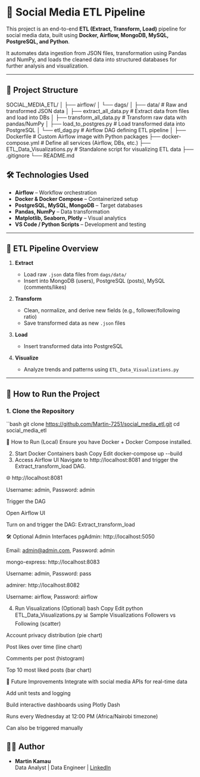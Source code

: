 # 🧪 Social Media ETL Pipeline

This project is an end-to-end **ETL (Extract, Transform, Load)** pipeline for social media data, built using **Docker, Airflow, MongoDB, MySQL, PostgreSQL, and Python**.

It automates data ingestion from JSON files, transformation using Pandas and NumPy, and loads the cleaned data into structured databases for further analysis and visualization.

---

## 📁 Project Structure

SOCIAL_MEDIA_ETL/
│
├── airflow/
│ └── dags/
│ ├── data/ # Raw and transformed JSON data
│ ├── extract_all_data.py # Extract data from files and load into DBs
│ ├── transform_all_data.py # Transform raw data with pandas/NumPy
│ ├── load_to_postgres.py # Load transformed data into PostgreSQL
│ └── etl_dag.py # Airflow DAG defining ETL pipeline
│
├── Dockerfile # Custom Airflow image with Python packages
├── docker-compose.yml # Define all services (Airflow, DBs, etc.)
├── ETL_Data_Visualizations.py # Standalone script for visualizing ETL data
├── .gitignore
└── README.md

## 🛠️ Technologies Used

- **Airflow** – Workflow orchestration
- **Docker & Docker Compose** – Containerized setup
- **PostgreSQL, MySQL, MongoDB** – Target databases
- **Pandas, NumPy** – Data transformation
- **Matplotlib, Seaborn, Plotly** – Visual analytics
- **VS Code / Python Scripts** – Development and testing

---

## 🔁 ETL Pipeline Overview

1. **Extract**  
   - Load raw `.json` data files from `dags/data/`
   - Insert into MongoDB (users), PostgreSQL (posts), MySQL (comments/likes)

2. **Transform**  
   - Clean, normalize, and derive new fields (e.g., follower/following ratio)
   - Save transformed data as new `.json` files

3. **Load**  
   - Insert transformed data into PostgreSQL

4. **Visualize**  
   - Analyze trends and patterns using `ETL_Data_Visualizations.py`

---

## 🚀 How to Run the Project

### 1. Clone the Repository
``bash
git clone https://github.com/Martin-7251/social_media_etl.git
cd social_media_etl

🐳 How to Run (Local)
Ensure you have Docker + Docker Compose installed.

2. Start Docker Containers
bash
Copy
Edit
docker-compose up --build
3. Access Airflow UI
Navigate to http://localhost:8081 and trigger the Extract_transform_load DAG.

🌐 http://localhost:8081

Username: admin, Password: admin

Trigger the DAG

Open Airflow UI

Turn on and trigger the DAG: Extract_transform_load

🛠 Optional Admin Interfaces
pgAdmin: http://localhost:5050

Email: admin@admin.com, Password: admin

mongo-express: http://localhost:8083

Username: admin, Password: pass

admirer: http://localhost:8082

Username: airflow, Password: airflow

4. Run Visualizations (Optional)
bash
Copy
Edit
python ETL_Data_Visualizations.py
📊 Sample Visualizations
Followers vs Following (scatter)

Account privacy distribution (pie chart)

Post likes over time (line chart)

Comments per post (histogram)

Top 10 most liked posts (bar chart)

📌 Future Improvements
Integrate with social media APIs for real-time data

Add unit tests and logging

Build interactive dashboards using Plotly Dash


Runs every Wednesday at 12:00 PM (Africa/Nairobi timezone)

Can also be triggered manually

## 👨‍💻 Author

- **Martin Kamau**  
  Data Analyst | Data Engineer | [LinkedIn](https://www.linkedin.com/in/martinkamau29/)


  




